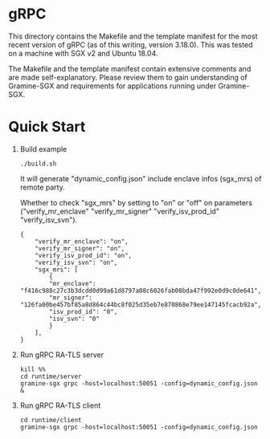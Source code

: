 # gRPC

This directory contains the Makefile and the template manifest for the most
recent version of gRPC (as of this writing, version 3.18.0). This was tested
on a machine with SGX v2 and Ubuntu 18.04.

The Makefile and the template manifest contain extensive comments and are made
self-explanatory. Please review them to gain understanding of Gramine-SGX
and requirements for applications running under Gramine-SGX.

# Quick Start

1. Build example

    ```
    ./build.sh
    ```

    It will generate "dynamic_config.json" include enclave infos (sgx_mrs) of remote party. 

    Whether to check "sgx_mrs" by setting to "on" or "off" on parameters ("verify_mr_enclave" "verify_mr_signer" "verify_isv_prod_id" "verify_isv_svn").

    ```
    {
        "verify_mr_enclave": "on",
        "verify_mr_signer": "on",
        "verify_isv_prod_id": "on",
        "verify_isv_svn": "on",
        "sgx_mrs": [
            {
            "mr_enclave": "f416c988c27c3b3dcdd0d99a61d8797a08c6026fab08bda47f992e0d9c0de641",
            "mr_signer": "126fa00be457bf85a8d864c44bc8f025d35eb7e870868e79ee147145fcacb92a",
            "isv_prod_id": "0",
            "isv_svn": "0"
            }
        ],
    }
    ```

2. Run gRPC RA-TLS server

    ```
    kill %%
    cd runtime/server
    gramine-sgx grpc -host=localhost:50051 -config=dynamic_config.json &
    ```

3. Run gRPC RA-TLS client

    ```
    cd runtime/client
    gramine-sgx grpc -host=localhost:50051 -config=dynamic_config.json
    ```
